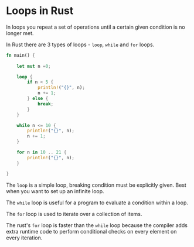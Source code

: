 # Loops in Rust

In loops you repeat a set of operations until a certain given condition is no longer met.

In Rust there are 3 types of loops - `loop`, `while` and `for` loops.

```rust
fn main() {
    
    let mut n =0;

    loop {
        if n < 5 {
            println!("{}", n);
            n += 1;
        } else {
            break;
        }
    }

    while n <= 10 {
        println!("{}", n);
        n += 1;
    }

    for n in 10 .. 21 {
        println!("{}", n);
    }

}
```

The `loop` is a simple loop, breaking condition must be explicitly given. Best when you want to set up an infinite loop.

The `while` loop is useful for a program to evaluate a condition within a loop.

The `for` loop is used to iterate over a collection of items. 

The rust's `for` loop is faster than the `while` loop because the compiler  adds extra runtime code to perform conditional checks on every element on every iteration.
